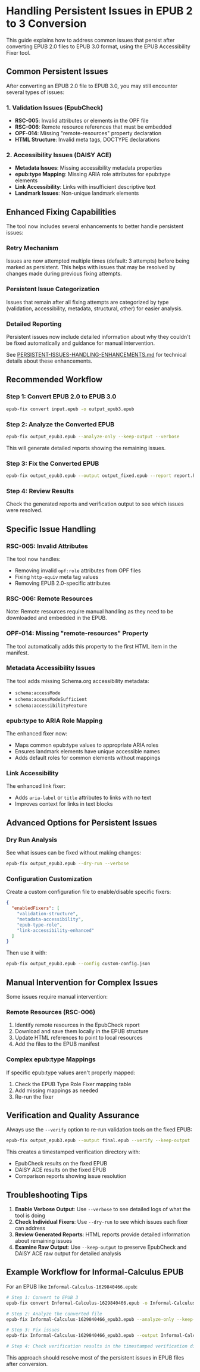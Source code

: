 # Handling Persistent Issues in EPUB 2 to 3 Conversion

This guide explains how to address common issues that persist after converting EPUB 2.0 files to EPUB 3.0 format, using the EPUB Accessibility Fixer tool.

## Common Persistent Issues

After converting an EPUB 2.0 file to EPUB 3.0, you may still encounter several types of issues:

### 1. Validation Issues (EpubCheck)
- **RSC-005**: Invalid attributes or elements in the OPF file
- **RSC-006**: Remote resource references that must be embedded
- **OPF-014**: Missing "remote-resources" property declaration
- **HTML Structure**: Invalid meta tags, DOCTYPE declarations

### 2. Accessibility Issues (DAISY ACE)
- **Metadata Issues**: Missing accessibility metadata properties
- **epub:type Mapping**: Missing ARIA role attributes for epub:type elements
- **Link Accessibility**: Links with insufficient descriptive text
- **Landmark Issues**: Non-unique landmark elements

## Enhanced Fixing Capabilities

The tool now includes several enhancements to better handle persistent issues:

### Retry Mechanism
Issues are now attempted multiple times (default: 3 attempts) before being marked as persistent. This helps with issues that may be resolved by changes made during previous fixing attempts.

### Persistent Issue Categorization
Issues that remain after all fixing attempts are categorized by type (validation, accessibility, metadata, structural, other) for easier analysis.

### Detailed Reporting
Persistent issues now include detailed information about why they couldn't be fixed automatically and guidance for manual intervention.

See [PERSISTENT-ISSUES-HANDLING-ENHANCEMENTS.md](file:///Users/crdjm/Dev/qoder/PERSISTENT-ISSUES-HANDLING-ENHANCEMENTS.md) for technical details about these enhancements.

## Recommended Workflow

### Step 1: Convert EPUB 2.0 to EPUB 3.0

```bash
epub-fix convert input.epub -o output_epub3.epub
```

### Step 2: Analyze the Converted EPUB

```bash
epub-fix output_epub3.epub --analyze-only --keep-output --verbose
```

This will generate detailed reports showing the remaining issues.

### Step 3: Fix the Converted EPUB

```bash
epub-fix output_epub3.epub --output output_fixed.epub --report report.html --verify --keep-output
```

### Step 4: Review Results

Check the generated reports and verification output to see which issues were resolved.

## Specific Issue Handling

### RSC-005: Invalid Attributes
The tool now handles:
- Removing invalid `opf:role` attributes from OPF files
- Fixing `http-equiv` meta tag values
- Removing EPUB 2.0-specific attributes

### RSC-006: Remote Resources
Note: Remote resources require manual handling as they need to be downloaded and embedded in the EPUB.

### OPF-014: Missing "remote-resources" Property
The tool automatically adds this property to the first HTML item in the manifest.

### Metadata Accessibility Issues
The tool adds missing Schema.org accessibility metadata:
- `schema:accessMode`
- `schema:accessModeSufficient`
- `schema:accessibilityFeature`

### epub:type to ARIA Role Mapping
The enhanced fixer now:
- Maps common epub:type values to appropriate ARIA roles
- Ensures landmark elements have unique accessible names
- Adds default roles for common elements without mappings

### Link Accessibility
The enhanced link fixer:
- Adds `aria-label` or `title` attributes to links with no text
- Improves context for links in text blocks

## Advanced Options for Persistent Issues

### Dry Run Analysis
See what issues can be fixed without making changes:

```bash
epub-fix output_epub3.epub --dry-run --verbose
```

### Configuration Customization
Create a custom configuration file to enable/disable specific fixers:

```json
{
  "enabledFixers": [
    "validation-structure",
    "metadata-accessibility",
    "epub-type-role",
    "link-accessibility-enhanced"
  ]
}
```

Then use it with:

```bash
epub-fix output_epub3.epub --config custom-config.json
```

## Manual Intervention for Complex Issues

Some issues require manual intervention:

### Remote Resources (RSC-006)
1. Identify remote resources in the EpubCheck report
2. Download and save them locally in the EPUB structure
3. Update HTML references to point to local resources
4. Add the files to the EPUB manifest

### Complex epub:type Mappings
If specific epub:type values aren't properly mapped:
1. Check the EPUB Type Role Fixer mapping table
2. Add missing mappings as needed
3. Re-run the fixer

## Verification and Quality Assurance

Always use the `--verify` option to re-run validation tools on the fixed EPUB:

```bash
epub-fix output_epub3.epub --output final.epub --verify --keep-output
```

This creates a timestamped verification directory with:
- EpubCheck results on the fixed EPUB
- DAISY ACE results on the fixed EPUB
- Comparison reports showing issue resolution

## Troubleshooting Tips

1. **Enable Verbose Output**: Use `--verbose` to see detailed logs of what the tool is doing
2. **Check Individual Fixers**: Use `--dry-run` to see which issues each fixer can address
3. **Review Generated Reports**: HTML reports provide detailed information about remaining issues
4. **Examine Raw Output**: Use `--keep-output` to preserve EpubCheck and DAISY ACE raw output for detailed analysis

## Example Workflow for Informal-Calculus EPUB

For an EPUB like `Informal-Calculus-1629840466.epub`:

```bash
# Step 1: Convert to EPUB 3
epub-fix convert Informal-Calculus-1629840466.epub -o Informal-Calculus-1629840466_epub3.epub

# Step 2: Analyze the converted file
epub-fix Informal-Calculus-1629840466_epub3.epub --analyze-only --keep-output --report initial_report.html

# Step 3: Fix issues
epub-fix Informal-Calculus-1629840466_epub3.epub --output Informal-Calculus-1629840466_fixed.epub --report final_report.html --verify --keep-output

# Step 4: Check verification results in the timestamped verification directory
```

This approach should resolve most of the persistent issues in EPUB files after conversion.